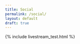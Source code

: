 ```yaml
---
title: Social
permalink: /social/
layout: default
draft: true
---
```

{% include livestream_test.html %}